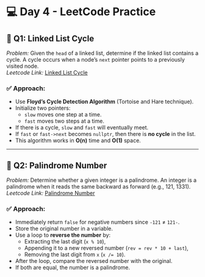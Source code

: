 # 💻 Day 4 - LeetCode Practice

## 🔹 Q1: Linked List Cycle  
*Problem:* Given the `head` of a linked list, determine if the linked list contains a cycle. A cycle occurs when a node’s `next` pointer points to a previously visited node.  
*Leetcode Link:* [Linked List Cycle](https://leetcode.com/problems/linked-list-cycle)

### ✅ Approach:
- Use **Floyd’s Cycle Detection Algorithm** (Tortoise and Hare technique).
- Initialize two pointers:  
  - `slow` moves one step at a time.  
  - `fast` moves two steps at a time.
- If there is a cycle, `slow` and `fast` will eventually meet.
- If `fast` or `fast->next` becomes `nullptr`, then there is **no cycle** in the list.
- This algorithm works in **O(n)** time and **O(1)** space.

---

## 🔹 Q2: Palindrome Number  
*Problem:* Determine whether a given integer is a palindrome. An integer is a palindrome when it reads the same backward as forward (e.g., 121, 1331).  
*Leetcode Link:* [Palindrome Number](https://leetcode.com/problems/palindrome-number)

### ✅ Approach:
- Immediately return `false` for negative numbers since `-121` ≠ `121-`.
- Store the original number in a variable.
- Use a loop to **reverse the number** by:
  - Extracting the last digit (`x % 10`),
  - Appending it to a new reversed number (`rev = rev * 10 + last`),
  - Removing the last digit from `x` (`x /= 10`).
- After the loop, compare the reversed number with the original.
- If both are equal, the number is a palindrome.

